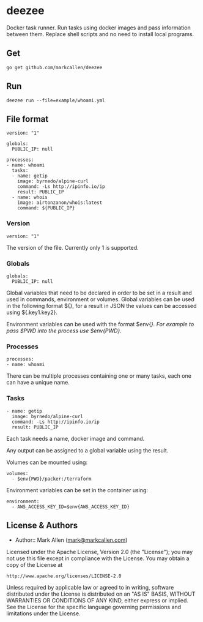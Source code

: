# deezee

Docker task runner.  Run tasks using docker images and pass information between
them.  Replace shell scripts and no need to install local programs.

## Get

````
go get github.com/markcallen/deezee
````

## Run

````
deezee run --file=example/whoami.yml
````

## File format

````
version: "1"

globals:
  PUBLIC_IP: null

processes:
- name: whoami
  tasks:
  - name: getip
    image: byrnedo/alpine-curl
    command: -Ls http://ipinfo.io/ip
    result: PUBLIC_IP
  - name: whois
    image: airtonzanon/whois:latest
    command: ${PUBLIC_IP}
````

### Version

````
version: "1"
`````

The version of the file.  Currently only 1 is supported.

### Globals

````
globals:
  PUBLIC_IP: null
````

Global variables that need to be declared in order to be set in a result and used
in commands, environment or volumes.  Global variables can be used in the
following format ${<global variable>}, for a result in JSON the values can be
accessed using ${<global variable>.key1.key2}.

Environment variables can be used with the format $env{<VAR>}.  For example to pass $PWD
into the process use $env{PWD}.

### Processes

````
processes:
- name: whoami
````

There can be multiple processes containing one or many tasks, each one can have
a unique name.

### Tasks

````
- name: getip
  image: byrnedo/alpine-curl
  command: -Ls http://ipinfo.io/ip
  result: PUBLIC_IP
````

Each task needs a name, docker image and command.

Any output can be assigned to a global variable using the result.

Volumes can be mounted using:

````
volumes:
  - $env{PWD}/packer:/terraform
````

Environment variables can be set in the container using:

````
environment:
  - AWS_ACCESS_KEY_ID=$env{AWS_ACCESS_KEY_ID}
````

## License & Authors
- Author:: Mark Allen (mark@markcallen.com)

Licensed under the Apache License, Version 2.0 (the "License");
you may not use this file except in compliance with the License.
You may obtain a copy of the License at

    http://www.apache.org/licenses/LICENSE-2.0

Unless required by applicable law or agreed to in writing, software
distributed under the License is distributed on an "AS IS" BASIS,
WITHOUT WARRANTIES OR CONDITIONS OF ANY KIND, either express or implied.
See the License for the specific language governing permissions and
limitations under the License.
